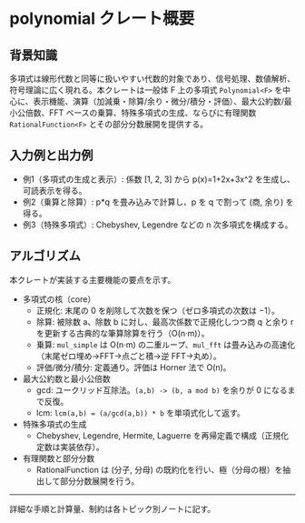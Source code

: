 # polynomial クレート概要

## 背景知識
多項式は線形代数と同等に扱いやすい代数的対象であり、信号処理、数値解析、符号理論に広く現れる。本クレートは一般体 F 上の多項式 `Polynomial<F>` を中心に、表示機能、演算（加減乗・除算/余り・微分/積分・評価）、最大公約数/最小公倍数、FFT ベースの乗算、特殊多項式の生成、ならびに有理関数 `RationalFunction<F>` とその部分分数展開を提供する。

## 入力例と出力例
- 例1（多項式の生成と表示）: 係数 [1, 2, 3] から p(x)=1+2x+3x^2 を生成し、可読表示を得る。
- 例2（乗算と除算）: p*q を畳み込みで計算し、p を q で割って (商, 余り) を得る。
- 例3（特殊多項式）: Chebyshev, Legendre などの n 次多項式を構成する。

## アルゴリズム
本クレートが実装する主要機能の要点を示す。

- 多項式の核（core）
  - 正規化: 末尾の 0 を削除して次数を保つ（ゼロ多項式の次数は −1）。
  - 除算: 被除数 a、除数 b に対し、最高次係数で正規化しつつ商 q と余り r を更新する古典的な筆算除算を行う（O(n·m)）。
  - 乗算: `mul_simple` は O(n·m) の二重ループ、`mul_fft` は畳み込みの高速化（末尾ゼロ埋め→FFT→点ごと積→逆 FFT→丸め）。
  - 評価/微分/積分: 定義通り。評価は Horner 法で O(n)。
- 最大公約数と最小公倍数
  - gcd: ユークリッド互除法。`(a,b) -> (b, a mod b)` を余りが 0 になるまで反復。
  - lcm: `lcm(a,b) = (a/gcd(a,b)) * b` を単項式化して返す。
- 特殊多項式の生成
  - Chebyshev, Legendre, Hermite, Laguerre を再帰定義で構成（正規化定数は実装依存）。
- 有理関数と部分分数
  - RationalFunction は (分子, 分母) の既約化を行い、極（分母の根）を抽出して部分分数展開を行う。

---
詳細な手順と計算量、制約は各トピック別ノートに記す。
